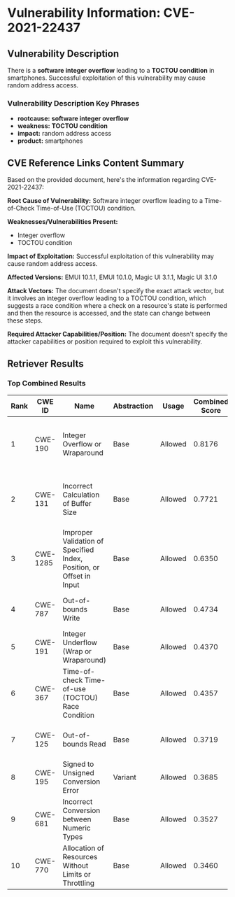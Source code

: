 # Vulnerability Information: CVE-2021-22437

## Vulnerability Description
There is a **software integer overflow** leading to a **TOCTOU condition** in smartphones. Successful exploitation of this vulnerability may cause random address access.

### Vulnerability Description Key Phrases
- **rootcause:** **software integer overflow**
- **weakness:** **TOCTOU condition**
- **impact:** random address access
- **product:** smartphones

## CVE Reference Links Content Summary
Based on the provided document, here's the information regarding CVE-2021-22437:

**Root Cause of Vulnerability:** Software integer overflow leading to a Time-of-Check Time-of-Use (TOCTOU) condition.

**Weaknesses/Vulnerabilities Present:**
*   Integer overflow
*   TOCTOU condition

**Impact of Exploitation:** Successful exploitation of this vulnerability may cause random address access.

**Affected Versions:** EMUI 10.1.1, EMUI 10.1.0, Magic UI 3.1.1, Magic UI 3.1.0

**Attack Vectors:** The document doesn't specify the exact attack vector, but it involves an integer overflow leading to a TOCTOU condition, which suggests a race condition where a check on a resource's state is performed and then the resource is accessed, and the state can change between these steps.

**Required Attacker Capabilities/Position:** The document doesn't specify the attacker capabilities or position required to exploit this vulnerability.

## Retriever Results

### Top Combined Results

| Rank | CWE ID | Name | Abstraction | Usage | Combined Score | Retrievers | Individual Scores |
|------|--------|------|-------------|-------|---------------|------------|-------------------|
| 1 | CWE-190 | Integer Overflow or Wraparound | Base | Allowed | 0.8176 | dense, sparse, graph | dense: 0.616, sparse: 0.265, graph: 1.000 |
| 2 | CWE-131 | Incorrect Calculation of Buffer Size | Base | Allowed | 0.7721 | dense, sparse, graph | dense: 0.571, sparse: 0.225, graph: 1.000 |
| 3 | CWE-1285 | Improper Validation of Specified Index, Position, or Offset in Input | Base | Allowed | 0.6350 | dense, sparse, graph | dense: 0.586, sparse: 0.218, graph: 0.608 |
| 4 | CWE-787 | Out-of-bounds Write | Base | Allowed | 0.4734 | sparse, graph | sparse: 0.203, graph: 1.000 |
| 5 | CWE-191 | Integer Underflow (Wrap or Wraparound) | Base | Allowed | 0.4370 | dense, sparse | dense: 0.603, sparse: 0.236 |
| 6 | CWE-367 | Time-of-check Time-of-use (TOCTOU) Race Condition | Base | Allowed | 0.4357 | dense, sparse | dense: 0.560, sparse: 0.272 |
| 7 | CWE-125 | Out-of-bounds Read | Base | Allowed | 0.3719 | sparse, graph | sparse: 0.213, graph: 0.700 |
| 8 | CWE-195 | Signed to Unsigned Conversion Error | Variant | Allowed | 0.3685 | sparse, graph | sparse: 0.129, graph: 0.911 |
| 9 | CWE-681 | Incorrect Conversion between Numeric Types | Base | Allowed | 0.3527 | dense, sparse | dense: 0.551, sparse: 0.134 |
| 10 | CWE-770 | Allocation of Resources Without Limits or Throttling | Base | Allowed | 0.3460 | sparse, graph | sparse: 0.210, graph: 0.631 |

